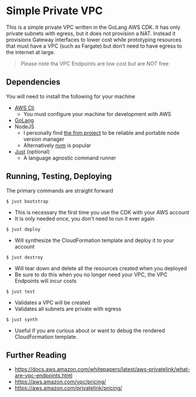 # Simple Private VPC

This is a simple private VPC written in the GoLang AWS CDK.
It has only private subnets with egress, but it does not provision
a NAT. Instead it provisions Gateway interfaces to lower cost
while prototyping resources that must have a VPC (such as Fargate)
but don't need to have egress to the internet at large.

> Please note tha VPC Endpoints are low cost but are NOT free

## Dependencies
You will need to install the following for your machine

- [AWS Cli](https://docs.aws.amazon.com/cli/latest/userguide/getting-started-install.html)
  - You must configure your machine for development with AWS
- [GoLang](https://go.dev/doc/install)
- NodeJS
  - I personally find [the fnm project](https://github.com/Schniz/fnm) to be reliable and portable node version manager
  - Alternatively [nvm](https://github.com/nvm-sh/nvm) is popular
- [Just](https://github.com/casey/just) (optional)
  - A language agnostic command runner

## Running, Testing, Deploying

The primary commands are straight forward

`$ just bootstrap`
 * This is necessary the first time you use the CDK with your AWS account
 * It is only needed once, you don't need to run it ever again

`$ just deploy`
 * Will synthesize the CloudFormation template and deploy it to your account

`$ just destroy`
 * Will tear down and delete all the resources created when you deployed
 * Be sure to do this when you no longer need your VPC, the VPC Endpoints will incur costs

`$ just test`
 * Validates a VPC will be created
 * Validates all subnets are private with egress

`$ just synth`
 * Useful if you are curious about or want to debug the rendered CloudFormation template.



## Further Reading
- https://docs.aws.amazon.com/whitepapers/latest/aws-privatelink/what-are-vpc-endpoints.html
- https://aws.amazon.com/vpc/pricing/
- https://aws.amazon.com/privatelink/pricing/
